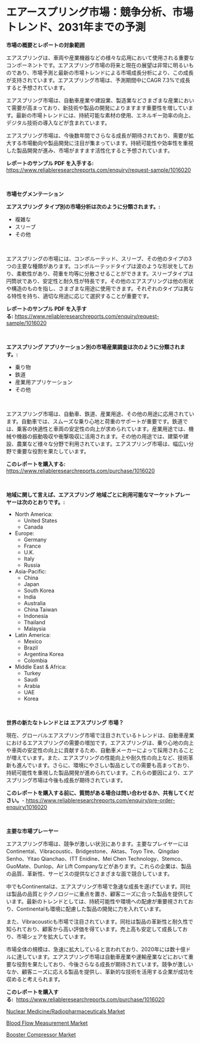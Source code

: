 <p><h1>エアースプリング市場：競争分析、市場トレンド、2031年までの予測</h1></p><p><strong>市場の概要とレポートの対象範囲</strong></p>
<p><p>エアスプリングは、車両や産業機器などの様々な応用において使用される重要なコンポーネントです。エアスプリング市場の将来と現在の展望は非常に明るいものであり、市場予測と最新の市場トレンドによる市場成長分析により、この成長が支持されています。エアスプリング市場は、予測期間中にCAGR 7.3%で成長すると予想されています。</p><p>エアスプリング市場は、自動車産業や建設業、製造業などさまざまな産業において需要が高まっており、新技術や製品の開発によりますます重要性を増しています。最新の市場トレンドには、持続可能な素材の使用、エネルギー効率の向上、デジタル技術の導入などが含まれています。</p><p>エアスプリング市場は、今後数年間でさらなる成長が期待されており、需要が拡大する市場動向や製品開発に注目が集まっています。持続可能性や効率性を重視した製品開発が進み、市場がますます活性化すると予想されています。</p></p>
<p><strong>レポートのサンプル PDF を入手する:</strong> <a href="https://www.reliableresearchreports.com/enquiry/request-sample/1016020">https://www.reliableresearchreports.com/enquiry/request-sample/1016020</a></p>
<p>&nbsp;</p>
<p><strong>市場セグメンテーション</strong></p>
<p><strong>エアスプリング タイプ別の市場分析は次のように分類されます。:</strong></p>
<p><ul><li>複雑な</li><li>スリーブ</li><li>その他</li></ul></p>
<p>&nbsp;</p>
<p><p>エアスプリングの市場には、コンボルーテッド、スリーブ、その他のタイプの3つの主要な種類があります。コンボルーテッドタイプは波のような形状をしており、柔軟性があり、荷重を均等に分散させることができます。スリーブタイプは円筒状であり、安定性と耐久性が特長です。その他のエアスプリングは他の形状や構造のものを指し、さまざまな用途に使用できます。それぞれのタイプは異なる特性を持ち、適切な用途に応じて選択することが重要です。</p></p>
<p><strong>レポートのサンプル PDF を入手する:</strong>&nbsp;<a href="https://www.reliableresearchreports.com/enquiry/request-sample/1016020">https://www.reliableresearchreports.com/enquiry/request-sample/1016020</a></p>
<p>&nbsp;</p>
<p><strong> エアスプリング アプリケーション別の市場産業調査は次のように分類されます。:</strong></p>
<p><ul><li>乗り物</li><li>鉄道</li><li>産業用アプリケーション</li><li>その他</li></ul></p>
<p>&nbsp;</p>
<p><p>エアスプリング市場は、自動車、鉄道、産業用途、その他の用途に応用されています。自動車では、スムーズな乗り心地と荷重のサポートが重要です。鉄道では、乗客の快適性と車両の安定性の向上が求められています。産業用途では、機械や機器の振動吸収や衝撃吸収に活用されます。その他の用途では、建築や建設、農業など様々な分野で利用されています。エアスプリング市場は、幅広い分野で重要な役割を果たしています。</p></p>
<p><strong>このレポートを購入する:</strong>&nbsp; <a href="https://www.reliableresearchreports.com/purchase/1016020">https://www.reliableresearchreports.com/purchase/1016020</a></p>
<p>&nbsp;</p>
<p><strong>地域に関して言えば、エアスプリング 地域ごとに利用可能なマーケットプレーヤーは次のとおりです。:</strong></p>
<p><ul>
    <li>
        North America:
        <ul>
            <li>United States</li>
            <li>Canada</li>
        </ul>
    </li>
    <li>
        Europe:
        <ul>
            <li>Germany</li>
            <li>France</li>
            <li>U.K.</li>
            <li>Italy</li>
            <li>Russia</li>
        </ul>
    </li>
    <li>
        Asia-Pacific:
        <ul>
            <li>China</li>
            <li>Japan</li>
            <li>South Korea</li>
            <li>India</li>
            <li>Australia</li>
            <li>China Taiwan</li>
            <li>Indonesia</li>
            <li>Thailand</li>
            <li>Malaysia</li>
        </ul>
    </li>
    <li>
        Latin America:
        <ul>
            <li>Mexico</li>
            <li>Brazil</li>
            <li>Argentina Korea</li>
            <li>Colombia</li>
        </ul>
    </li>
    <li>
        Middle East & Africa:
        <ul>
            <li>Turkey</li>
            <li>Saudi</li>
            <li>Arabia</li>
            <li>UAE</li>
            <li>Korea</li>
        </ul>
    </li>
    </ul></p>
<p>&nbsp;</p>
<p><strong>世界の新たなトレンドとは エアスプリング 市場？</strong></p>
<p><p>現在、グローバルエアスプリング市場で注目されているトレンドは、自動車産業におけるエアスプリングの需要の増加です。エアスプリングは、乗り心地の向上や車両の安定性の向上に貢献するため、自動車メーカーによって採用されることが増えています。また、エアスプリングの性能向上や耐久性の向上など、技術革新も進んでいます。さらに、環境にやさしい製品としての需要も高まっており、持続可能性を重視した製品開発が進められています。これらの要因により、エアスプリング市場は今後も成長が期待されています。</p></p>
<p><strong>このレポートを購入する前に、質問がある場合は問い合わせるか、共有してください。</strong>- <a href="https://www.reliableresearchreports.com/enquiry/pre-order-enquiry/1016020">https://www.reliableresearchreports.com/enquiry/pre-order-enquiry/1016020</a></p>
<p>&nbsp;</p>
<p><strong>主要な市場プレーヤー</strong></p>
<p><p>エアスプリング市場は、競争が激しい状況にあります。主要なプレイヤーにはContinental、Vibracoustic、Bridgestone、Aktas、Toyo Tire、Qingdao Senho、Yitao Qianchao、ITT Enidine、Mei Chen Technology、Stemco、GuoMate、Dunlop、Air Lift Companyなどがあります。これらの企業は、製品の品質、革新性、サービスの提供などさまざまな面で競合しています。</p><p>中でもContinentalは、エアスプリング市場で急速な成長を遂げています。同社は製品の品質とテクノロジーに重点を置き、顧客ニーズに合った製品を提供しています。最新のトレンドとしては、持続可能性や環境への配慮が重要視されており、Continentalも環境に配慮した製品の開発に力を入れています。</p><p>また、Vibracousticも市場で注目されています。同社は製品の革新性と耐久性で知られており、顧客から高い評価を得ています。売上高も安定して成長しており、市場シェアを拡大しています。</p><p>市場全体の規模は、急速に拡大していると言われており、2020年には数十億ドルに達しています。エアスプリング市場は自動車産業や運輸産業などにおいて重要な役割を果たしており、今後さらなる成長が期待されています。競争が激しいなか、顧客ニーズに応える製品を提供し、革新的な技術を活用する企業が成功を収めると考えられます。</p></p>
<p><strong>このレポートを購入する:</strong>&nbsp;&nbsp;<a href="https://www.reliableresearchreports.com/purchase/1016020">https://www.reliableresearchreports.com/purchase/1016020</a></p>
<p><p><a href="https://view.publitas.com/reportprime-1/nuclear-medicine-radiopharmaceuticals-market-size-and-examines-its-market-scope-with-a-primary-focus-on-growth-opportunities-and-forecasted-trends-spanning-from-2023-to-2030/">Nuclear Medicine/Radiopharmaceuticals Market</a></p><p><a href="https://view.publitas.com/reportprime-1/blood-flow-measurement-market-research-report-provides-thorough-industry-overview-which-offers-an-in-depth-analysis-of-product-trends-and-new-market-divisions/">Blood Flow Measurement Market</a></p><p><a href="https://view.publitas.com/reportprime-1/booster-compressor-market-research-report-unlocks-analysis-on-the-market-financial-status-market-size-and-market-revenue-upto-2030/">Booster Compressor Market</a></p></p>